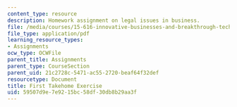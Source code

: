 ```yaml
---
content_type: resource
description: Homework assignment on legal issues in business.
file: /media/courses/15-616-innovative-businesses-and-breakthrough-technologies-the-legal-issues-fall-2004/59507d9e7e9215bc58df30db8b29aa3f_ex1.pdf
file_type: application/pdf
learning_resource_types:
- Assignments
ocw_type: OCWFile
parent_title: Assignments
parent_type: CourseSection
parent_uid: 21c2728c-5471-ac55-2720-beaf64f32def
resourcetype: Document
title: First Takehome Exercise
uid: 59507d9e-7e92-15bc-58df-30db8b29aa3f
---
```

